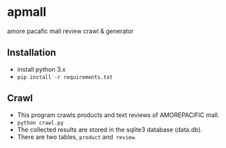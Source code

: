 # apmall

amore pacafic mall review crawl &amp; generator

## Installation

- install python 3.x
- `pip install -r requirements.txt`

## Crawl

- This program crawls products and text reviews of AMOREPACIFIC mall.
- `python crawl.py`
- The collected results are stored in the sqlite3 database (data.db).
- There are two tables, `product` and` review`.